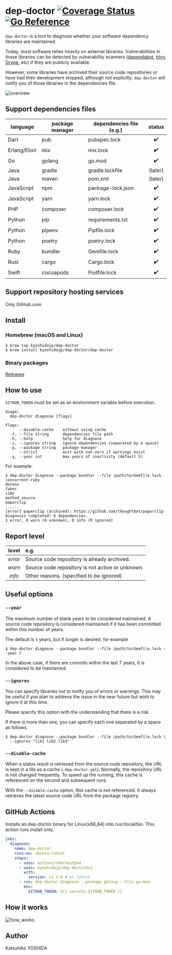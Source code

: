 # dep-doctor [![Coverage Status](https://coveralls.io/repos/github/kyoshidajp/dep-doctor/badge.svg?branch=main&kill_cache=1)](https://coveralls.io/github/kyoshidajp/dep-doctor?branch=main) [![Go Reference](https://pkg.go.dev/badge/github.com/kyoshidajp/dep-doctor.svg)](https://pkg.go.dev/github.com/kyoshidajp/dep-doctor)

`dep-doctor` is a tool to diagnose whether your software dependency libraries are maintained.

Today, most software relies heavily on external libraries. Vulnerabilities in those libraries can be detected by vulnerability scanners ([dependabot](https://docs.github.com/en/code-security/dependabot), [trivy](https://aquasecurity.github.io/trivy), [Grype](https://github.com/anchore/grype), etc) if they are publicly available.

However, some libraries have archived their source code repositories or have had their development stopped, although not explicitly. `dep-doctor` will notify you of those libraries in the dependencies file.

![overview](doc/images/dep-doctor_overview.png "dep-doctor overview")

## Support dependencies files

| language | package manager | dependencies file (e.g.) | status |
| -------- | ------------- | -- | :----: |
| Dart | pub | pubspec.lock | :heavy_check_mark: |
| Erlang/Elixir | mix | mix.lock | :heavy_check_mark: |
| Go | golang | go.mod | :heavy_check_mark: |
| Java | gradle | gradle.lockfile | (later) |
| Java | maven | pom.xml | (later) |
| JavaScript | npm | package-lock.json | :heavy_check_mark: |
| JavaScript | yarn | yarn.lock | :heavy_check_mark: |
| PHP | composer | composer.lock | :heavy_check_mark: |
| Python | pip | requirements.txt | :heavy_check_mark: |
| Python | pipenv | Pipfile.lock | :heavy_check_mark: |
| Python | poetry | poetry.lock | :heavy_check_mark: |
| Ruby | bundler | Gemfile.lock | :heavy_check_mark: |
| Rust | cargo | Cargo.lock | :heavy_check_mark: |
| Swift | cocoapods | Podfile.lock | :heavy_check_mark: |

## Support repository hosting services

Only GitHub.com

## Install

### Homebrew (macOS and Linux)

```console
$ brew tap kyoshidajp/dep-doctor
$ brew install kyoshidajp/dep-doctor/dep-doctor
```

### Binary packages

[Releases](https://github.com/kyoshidajp/dep-doctor/releases)

## How to use

`GITHUB_TOKEN` must be set as an environment variable before execution.

```console
Usage:
  dep-doctor diagnose [flags]

Flags:
      --disable-cache    without using cache
  -f, --file string      dependencies file path
  -h, --help             help for diagnose
  -i, --ignores string   ignore dependencies (separated by a space)
  -p, --package string   package manager
      --strict           exit with non-zero if warnings exist
  -y, --year int         max years of inactivity (default 5)
```

For example:

```console
$ dep-doctor diagnose --package bundler --file /path/to/Gemfile.lock
concurrent-ruby
dotenv
faker
i18n
method_source
paperclip
......
[error] paperclip (archived): https://github.com/thoughtbot/paperclip
Diagnosis completed! 6 dependencies.
1 error, 0 warn (0 unknown), 0 info (0 ignored)
```

## Report level

| level | e.g. |
| :---: | :---------- |
| *error* | Source code repository is already archived. |
| *warn* | Source code repository is not active or unknown. |
| *info* | Other reasons. (specified to be ignored) | |

## Useful options

### `--year`

The maximum number of blank years to be considered maintained. A source code repository is considered maintained if it has been committed within this number of years.

The default is `5` years, but if longer is desired, for example

```console
$ dep-doctor diagnose --package bundler --file /path/to/Gemfile.lock --year 7
```

In the above case, if there are commits within the last 7 years, it is considered to be maintained.

### `--ignores`

You can specify libraries not to notify you of errors or warnings. This may be useful if you plan to address the issue in the near future but wish to ignore it at this time.

Please specify this option with the understanding that there is a risk.

If there is more than one, you can specify each one separated by a space as follows.

```console
$ dep-doctor diagnose --package bundler --file /path/to/Gemfile.lock \
  --ignores "lib1 lib2 lib3"
```

### `--disable-cache`

When a status result is retrieved from the source code repository, the URL is kept in a file as a cache (`.dep-doctor.yml`). Normally, the repository URL is not changed frequently. To speed up the running, this cache is referenced on the second and subsequent runs.

With the `--disable-cache` option, this cache is not referenced. It always retrieves the latest source code URL from the package registry.

## GitHub Actions

Installs an dep-doctor binary for Linux(x86_64) into /usr/local/bin. This action runs install only.

```yml
jobs:
  diagnose:
    name: dep-doctor
    runs-on: ubuntu-latest
    steps:
      - uses: actions/checkout@v4
      - uses: kyoshidajp/dep-doctor@v1
        with:
          version: v1.3.0 # or latest
      - run: dep-doctor diagnose --package golang --file go.mod
        env:
          GITHUB_TOKEN: ${{ secrets.GITHUB_TOKEN }}
```

## How it works

![how_works](doc/images/how_works.png "dep-doctor how works")

## Author
Katsuhiko YOSHIDA
